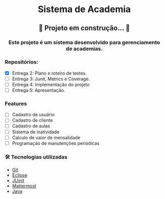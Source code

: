 <h1 align="center">Sistema de Academia</h1>

<h2 align="center"> 
	🚧  Projeto  em construção...  🚧
</h2>

<h3> <p align="center">Este projeto é um sistema desenvolvido para gerenciamento de academias.</p> </h3>

 <h3> Repositórios: </h3> 
 
- [x] Entrega 2: Plano e roteiro de testes.
- [ ] Entrega 3: Junit,  Metrics e Coverage.
- [ ] Entrega 4: Implementação do projeto
- [ ] Entrega 5: Apresentação.

### Features

- [ ] Cadastro de usuário
- [ ] Cadastro de cliente
- [ ] Cadastro de aulas
- [ ] Sistema de inatividade
- [ ] Calculo de valor de mensalidade
- [ ] Programação de manutenções periódicas

### 🛠 Tecnologias utilizadas
- [Git](https://git-scm.com/)
- [Eclipse](https://www.eclipse.org/downloads/)
- [JUinit](https://junit.org/junit5/)
- [Mattermost](http://mattermost.jeanpaullopes.pro.br:8065/login)
- [Java](https://www.java.com/pt-BR/)
  
